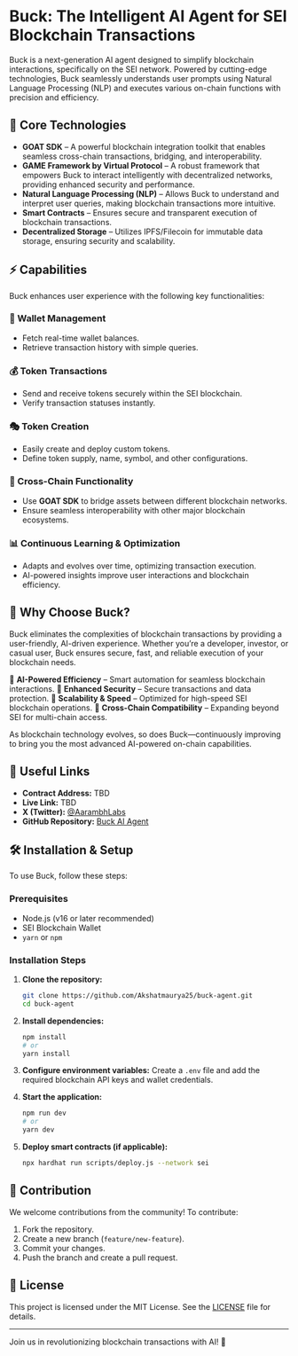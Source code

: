 # Buck: The Intelligent AI Agent for SEI Blockchain Transactions

Buck is a next-generation AI agent designed to simplify blockchain interactions, specifically on the SEI network. Powered by cutting-edge technologies, Buck seamlessly understands user prompts using Natural Language Processing (NLP) and executes various on-chain functions with precision and efficiency.

## 🚀 Core Technologies

- **GOAT SDK** – A powerful blockchain integration toolkit that enables seamless cross-chain transactions, bridging, and interoperability.
- **GAME Framework by Virtual Protocol** – A robust framework that empowers Buck to interact intelligently with decentralized networks, providing enhanced security and performance.
- **Natural Language Processing (NLP)** – Allows Buck to understand and interpret user queries, making blockchain transactions more intuitive.
- **Smart Contracts** – Ensures secure and transparent execution of blockchain transactions.
- **Decentralized Storage** – Utilizes IPFS/Filecoin for immutable data storage, ensuring security and scalability.

## ⚡ Capabilities

Buck enhances user experience with the following key functionalities:

### 🏦 Wallet Management
- Fetch real-time wallet balances.
- Retrieve transaction history with simple queries.

### 💰 Token Transactions
- Send and receive tokens securely within the SEI blockchain.
- Verify transaction statuses instantly.

### 🎭 Token Creation
- Easily create and deploy custom tokens.
- Define token supply, name, symbol, and other configurations.

### 🔄 Cross-Chain Functionality
- Use **GOAT SDK** to bridge assets between different blockchain networks.
- Ensure seamless interoperability with other major blockchain ecosystems.

### 📊 Continuous Learning & Optimization
- Adapts and evolves over time, optimizing transaction execution.
- AI-powered insights improve user interactions and blockchain efficiency.

## 🌟 Why Choose Buck?

Buck eliminates the complexities of blockchain transactions by providing a user-friendly, AI-driven experience. Whether you’re a developer, investor, or casual user, Buck ensures secure, fast, and reliable execution of your blockchain needs.

🔹 **AI-Powered Efficiency** – Smart automation for seamless blockchain interactions.
🔹 **Enhanced Security** – Secure transactions and data protection.
🔹 **Scalability & Speed** – Optimized for high-speed SEI blockchain operations.
🔹 **Cross-Chain Compatibility** – Expanding beyond SEI for multi-chain access.

As blockchain technology evolves, so does Buck—continuously improving to bring you the most advanced AI-powered on-chain capabilities.

## 🔗 Useful Links

- **Contract Address:** TBD
- **Live Link:** TBD
- **X (Twitter):** [@AarambhLabs](https://x.com/AarambhLabs)
- **GitHub Repository:** [Buck AI Agent](https://github.com/Akshatmaurya25/buck-agent)

## 🛠 Installation & Setup

To use Buck, follow these steps:

### Prerequisites
- Node.js (v16 or later recommended)
- SEI Blockchain Wallet
- `yarn` or `npm`

### Installation Steps

1. **Clone the repository:**
   ```sh
   git clone https://github.com/Akshatmaurya25/buck-agent.git
   cd buck-agent
   ```

2. **Install dependencies:**
   ```sh
   npm install
   # or
   yarn install
   ```

3. **Configure environment variables:**
   Create a `.env` file and add the required blockchain API keys and wallet credentials.

4. **Start the application:**
   ```sh
   npm run dev
   # or
   yarn dev
   ```

5. **Deploy smart contracts (if applicable):**
   ```sh
   npx hardhat run scripts/deploy.js --network sei
   ```

## 🤝 Contribution

We welcome contributions from the community! To contribute:

1. Fork the repository.
2. Create a new branch (`feature/new-feature`).
3. Commit your changes.
4. Push the branch and create a pull request.

## 📜 License

This project is licensed under the MIT License. See the [LICENSE](LICENSE) file for details.

---

Join us in revolutionizing blockchain transactions with AI! 🚀
